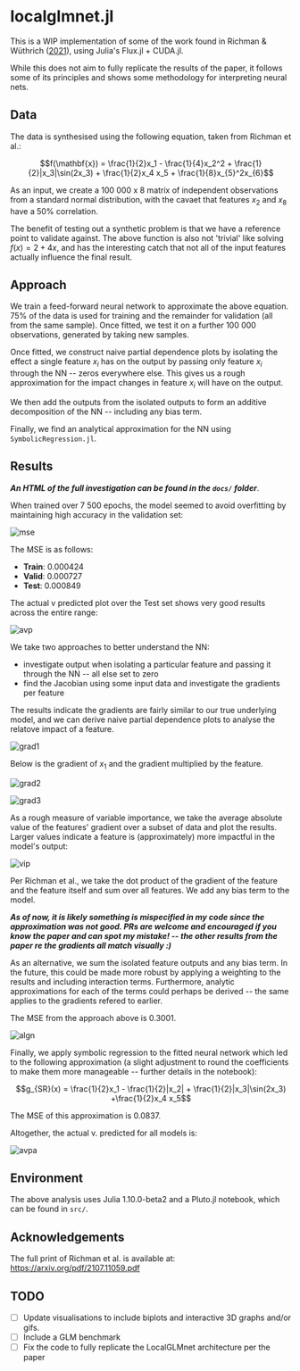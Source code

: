 # localglmnet.jl
This is a WIP implementation of some of the work found in Richman &amp; Wüthrich ([2021](https://arxiv.org/pdf/2107.11059.pdf)), using Julia's Flux.jl + CUDA.jl.

While this does not aim to fully replicate the results of the paper, it follows some of its principles and shows some methodology for interpreting neural nets.

## Data

The data is synthesised using the following equation, taken from Richman et al.:

$$f(\mathbf{x}) = \frac{1}{2}x_1 - \frac{1}{4}x_2^2 + \frac{1}{2}|x_3|\sin(2x_3) + \frac{1}{2}x_4 x_5 + \frac{1}{8}x_{5}^2x_{6}$$

As an input, we create a 100 000 x 8 matrix of independent observations from a standard normal distribution, with the cavaet that features $x_2$ and $x_8$ have a 50% correlation.

The benefit of testing out a synthetic problem is that we have a reference point to validate against. The above function is also not 'trivial' like solving $f(x) = 2 + 4x$, and has the interesting catch that not all of the input features actually influence the final result.

## Approach

We train a feed-forward neural network to approximate the above equation. 75% of the data is used for training and the remainder for validation (all from the same sample). Once fitted, we test it on a further 100 000 observations, generated by taking new samples.

Once fitted, we construct naive partial dependence plots by isolating the effect a single feature $x_i$ has on the output by passing only feature $x_i$ through the NN -- zeros everywhere else. This gives us a rough approximation for the impact changes in feature $x_i$ will have on the output.

We then add the outputs from the isolated outputs to form an additive decomposition of the NN -- including any bias term.

Finally, we find an analytical approximation for the NN using `SymbolicRegression.jl`.

## Results
**_An HTML of the full investigation can be found in the `docs/` folder_**.

When trained over 7 500 epochs, the model seemed to avoid overfitting by maintaining high accuracy in the validation set:

![mse](assets/mse_loss.png)

The MSE is as follows:

- **Train**: 0.000424
- **Valid**: 0.000727
- **Test**: 0.000849

The actual v predicted plot over the Test set shows very good results across the entire range:

![avp](assets/actual_v_predicted_nn.png)

We take two approaches to better understand the NN:
- investigate output when isolating a particular feature and passing it through the NN -- all else set to zero
- find the Jacobian using some input data and investigate the gradients per feature

The results indicate the gradients are fairly similar to our true underlying model, and we can derive naive partial dependence plots to analyse the relatove impact of a feature.

![grad1](assets/isolated_pdp.png)

Below is the gradient of $x_1$ and the gradient multiplied by the feature.

![grad2](assets/beta_1.png)

![grad3](assets/beta_1_x_1.png)

As a rough measure of variable importance, we take the average absolute value of the features' gradient over a subset of data and plot the results. Larger values indicate a feature is (approximately) more impactful in the model's output:

![vip](assets/gradient_based_VI.svg)

Per Richman et al., we take the dot product of the gradient of the feature and the feature itself and sum over all features. We add any bias term to the model.

**_As of now, it is likely something is mispecified in my code since the approximation was not good. PRs are welcome and encouraged if you know the paper and can spot my mistake! -- the other results from the paper re the gradients all match visually :)_**

As an alternative, we sum the isolated feature outputs and any bias term. In the future, this could be made more robust by applying a weighting to the results and including interaction terms. Furthermore, analytic approximations for each of the terms could perhaps be derived -- the same applies to the gradients refered to earlier.

The MSE from the approach above is 0.3001.

![algn](assets/actual_v_predicted_algn.png)

Finally, we apply symbolic regression to the fitted neural network which led to the following approximation (a slight adjustment to round the coefficients to make them more manageable -- further details in the notebook):

$$g_{SR}(x) = \frac{1}{2}x_1 - \frac{1}{2}|x_2| + \frac{1}{2}|x_3|\sin(2x_3) +\frac{1}{2}x_4 x_5$$

The MSE of this approximation is 0.0837.

Altogether, the actual v. predicted for all models is:

![avpa](assets/actual_v_predicted_comb.png)

## Environment

The above analysis uses Julia 1.10.0-beta2 and a Pluto.jl notebook, which can be found in `src/`.

## Acknowledgements

The full print of Richman et al. is available at: https://arxiv.org/pdf/2107.11059.pdf

## TODO

- [ ] Update visualisations to include biplots and interactive 3D graphs and/or gifs.
- [ ] Include a GLM benchmark
- [ ] Fix the code to fully replicate the LocalGLMnet architecture per the paper

